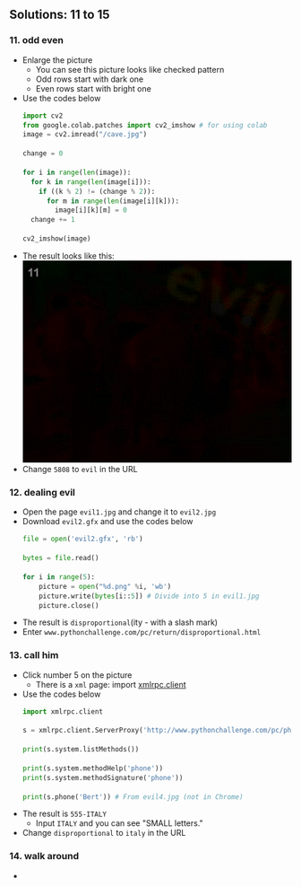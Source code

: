## Solutions: 11 to 15

### 11. odd even

- Enlarge the picture
  - You can see this picture looks like checked pattern
  - Odd rows start with dark one
  - Even rows start with bright one
- Use the codes below
  ```python
  import cv2
  from google.colab.patches import cv2_imshow # for using colab
  image = cv2.imread("/cave.jpg")
  
  change = 0

  for i in range(len(image)):
    for k in range(len(image[i])):
      if ((k % 2) != (change % 2)):
        for m in range(len(image[i][k])):
          image[i][k][m] = 0
    change += 1

  cv2_imshow(image)
  ```
- The result looks like this:<br/>
![](https://github.com/tula3and/til/blob/master/Python/Python%20Challenge/11_result.png?raw=true)
- Change `5808` to `evil` in the URL

### 12. dealing evil

- Open the page `evil1.jpg` and change it to `evil2.jpg`
- Download `evil2.gfx` and use the codes below
  ```python
  file = open('evil2.gfx', 'rb')

  bytes = file.read()

  for i in range(5):
      picture = open("%d.png" %i, 'wb')
      picture.write(bytes[i::5]) # Divide into 5 in evil1.jpg
      picture.close()
  ```
- The result is `disproportional`(ity - with a slash mark)
- Enter `www.pythonchallenge.com/pc/return/disproportional.html`

### 13. call him

- Click number 5 on the picture
  - There is a `xml` page: import [xmlrpc.client](https://docs.python.org/ko/3/library/xmlrpc.client.html)
- Use the codes below
  ```python
  import xmlrpc.client

  s = xmlrpc.client.ServerProxy('http://www.pythonchallenge.com/pc/phonebook.php')

  print(s.system.listMethods())

  print(s.system.methodHelp('phone'))
  print(s.system.methodSignature('phone'))

  print(s.phone('Bert')) # From evil4.jpg (not in Chrome)
  ```
- The result is `555-ITALY`
  - Input `ITALY` and you can see "SMALL letters."
- Change `disproportional` to `italy` in the URL

### 14. walk around

- 



